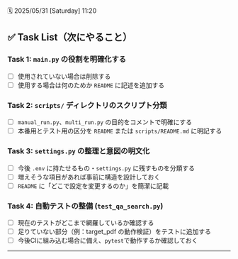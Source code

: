 🗓️ 2025/05/31 \[Saturday] 11:20
## ✅ Task List（次にやること）

### Task 1: `main.py` の役割を明確化する

* [ ] 使用されていない場合は削除する
* [ ] 使用する場合は何のためか `README` に記述を追加する

### Task 2: `scripts/` ディレクトリのスクリプト分類

* [ ] `manual_run.py`、`multi_run.py` の目的をコメントで明確にする
* [ ] 本番用とテスト用の区分を `README` または `scripts/README.md` に明記する

### Task 3: `settings.py` の整理と意図の明文化

* [ ] 今後 `.env` に持たせるもの・`settings.py` に残すものを分類する
* [ ] 増えそうな項目があれば事前に構造を設計しておく
* [ ] `README` に「どこで設定を変更するのか」を簡潔に記載

### Task 4: 自動テストの整備 (`test_qa_search.py`)

* [ ] 現在のテストがどこまで網羅しているか確認する
* [ ] 足りていない部分（例：target\_pdf の動作検証）をテストに追加する
* [ ] 今後CIに組み込む場合に備え、`pytest`で動作するか確認しておく

---
